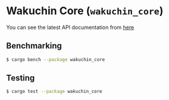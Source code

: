 # Wakuchin Core (`wakuchin_core`)

You can see the latest API documentation from [here](https://p2p-develop.github.io/wakuchin-rs/wakuchin_core)

## Benchmarking

```bash
$ cargo bench --package wakuchin_core
```

## Testing

```bash
$ cargo test --package wakuchin_core
```
